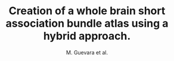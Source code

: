 ---
cat: gaia
subcat: ginkgo
bestof: false
author: M. Guevara et al.
title: Creation of a whole brain short association bundle atlas using a hybrid approach.
year: 2016
type: inproceedings
doi: 10.1109/EMBC.2016.7590899
---